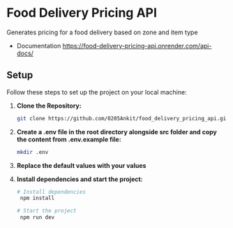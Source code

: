 # Food Delivery Pricing API

Generates pricing for a food delivery based on zone and item type

- Documentation
  https://food-delivery-pricing-api.onrender.com/api-docs/

## Setup

Follow these steps to set up the project on your local machine:

1. **Clone the Repository:**

   ```bash
   git clone https://github.com/0205Ankit/food_delivery_pricing_api.git

   ```

2. **Create a .env file in the root directory alongside src folder and copy the content from .env.example file:**

   ```bash
   mkdir .env

   ```

3. **Replace the default values with your values**

4. **Install dependencies and start the project:**

   ```bash
   # Install dependencies
    npm install

   # Start the project
    npm run dev

   ```
